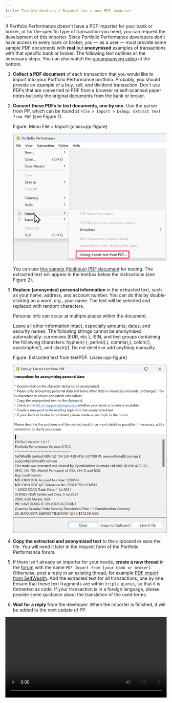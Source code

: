 ```yaml
---
title: Troubleshooting / Request for a new PDF importer
---
```


If Portfolio Performance doesn't have a PDF importer for your bank or broker, or for the specific type of transaction you need, you can request the development of this importer. Since Portfolio Performance developers don't have access to every bank or broker, you — as a user — must provide some sample PDF documents with **real** but **anonymised** examples of transactions with that specific bank or broker. The following text outlines all the necessary steps. You can also watch the [accompanying video](./requesting-new-importer.md#video-request-importer) at the bottom.

1. **Collect a PDF document** of each transaction that you would like to import into your Portfolio Performance portfolio. Probably, you should provide an example of a buy, sell, and dividend transaction. Don't use PDFs that are converted to PDF from a browser or self-scanned paper notes but only the original documents from the bank or broker.

2. **Convert these PDFs to text documents, one by one.** Use the parser from PP, which can be found at `File > Import > Debug: Extract Text from PDF` (see Figure 1).

    Figure: Menu File > Import.{class=pp-figure}

    ![](./images/mnuFile-import-debug.png)

    You can use [this sample (fictitious) PDF document](../assets/SelfwealthBuy01.pdf) for testing. The extracted text will appear in the textbox below the instructions (see Figure 2).

3. **Replace (anonymise) personal information** in the extracted text, such as your name, address, and account number. You can do this by double-clicking on a word, e.g., your name. The text will be selected and replaced with random characters.

    Personal info can occur at multiple places within the document. 

    Leave all other information intact, especially amounts, dates, and security names. The following strings cannot be anonymised automatically: currencies (EUR, etc.), ISIN, and text groups containing the following characters: hyphen(-), period(.), comma(,), colon(:), apostrophe('), and slash(/). Do not delete or add anything manually.

    Figure: Extracted text from testPDF. {class=pp-figure}

    ![](images/pdf-import-extract-text.png)
     
4. **Copy the extracted and anonymised text** to the clipboard or save the file. You will need it later in the request form of the Portfolio Performance forum.
5. If there isn't already an importer for your needs, **create a new thread** in the [forum](https://forum.portfolio-performance.info/c/english/16) with the name `PDF Import from [your bank or broker]`. Otherwise, post a reply in an existing thread, for example [PDF import from SelfWealth](https://forum.portfolio-performance.info/t/pdf-import-from-selfwealth/17399). Add the extracted text for all transactions, one by one. Ensure that these text fragments are within ```triple quotes```, so that it is formatted as code. If your transaction is in a foreign language, please provide some guidance about the translation of the used terms.
6. **Wait for a reply** from the developer. When the importer is finished, it will be added to the next update of PP.

<a name = "video-request-importer"></a>

<video width="100%"  controls>
  <source src="../../assets/videos/request-importer/PP-request-importer.mp4" type="video/mp4">
</video>

